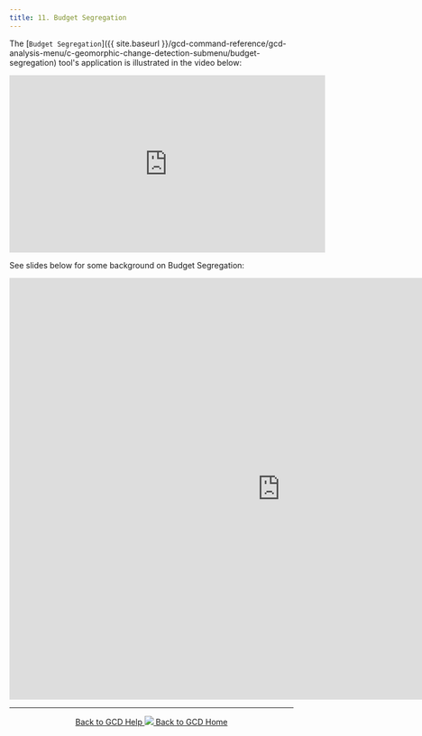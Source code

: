 ```yaml
---
title: 11. Budget Segregation
---
```


The [`Budget Segregation`]({{ site.baseurl }}/gcd-command-reference/gcd-analysis-menu/c-geomorphic-change-detection-submenu/budget-segregation) tool's application is illustrated in the video below:

<iframe width="560" height="315" src="https://www.youtube.com/embed/27gm8EvbIC4" frameborder="0" gesture="media" allow="encrypted-media" allowfullscreen></iframe>

See slides below for some background on Budget Segregation:

<iframe src="https://docs.google.com/presentation/d/e/2PACX-1vQ730SFqqmUorMxH1JU5qjquiuZh3zJ8yYCn6AjDhayBASIcQuOmyS7N5ByqoEJIf_lEOwMjYtQhj39/embed?start=false&loop=false&delayms=3000" frameborder="0" width="960" height="749" allowfullscreen="true" mozallowfullscreen="true" webkitallowfullscreen="true"></iframe>

------
<div align="center">
	<a class="hollow button" href="{{ site.baseurl }}/Help"><i class="fa fa-chevron-circle-left"></i>  Back to GCD Help </a>  
	<a class="hollow button" href="{{ site.baseurl }}/"><img src="{{ site.baseurl}}/assets/images/icons/GCDAddIn.png">  Back to GCD Home </a>  
</div>